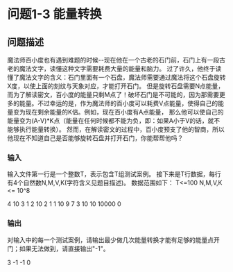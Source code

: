 # 问题1-3 能量转换

## 问题描述

魔法师百小度也有遇到难题的时候--现在他在一个古老的石门前，石门上有一段古老的魔法文字，读懂这种文字需要耗费大量的能量和脑力。
过了许久，他终于读懂了魔法文字的含义：石门里面有一个石盘，魔法师需要通过魔法将这个石盘旋转X度，以使上面的刻纹与天象对应，才能打开石门。
但是旋转石盘需要N点能量，而为了解读密文，百小度的能量只剩M点了！破坏石门是不可能的，因为那需要更多的能量。不过幸运的是，作为魔法师的百小度可以耗费V点能量，使得自己的能量变为现在剩余能量的K倍。例如，现在百小度有A点能量， 那么他可以使自己的能量变为(A-V)*K点（能量在任何时候都不能为负，即：如果A小于V的话，就不能够执行能量转换）。
然而，在解读密文的过程中，百小度预支了他的智商，所以他现在不知道自己是否能够旋转石盘并打开石门，你能帮帮他吗？

### 输入

输入文件第一行是一个整数T，表示包含T组测试案例。
接下来是T行数据，每行有4个自然数N,M,V,K(字符含义见题目描述)。
数据范围如下：
T<=100
N,M,V,K <= 10^8

4
10 3 1 2
10 2 1 1
10 9 7 3
10 10 10000 0

### 输出

对输入中的每一个测试案例，请输出最少做几次能量转换才能有足够的能量点开门；如果无法做到，请直接输出"-1"。

3
-1
-1
0

